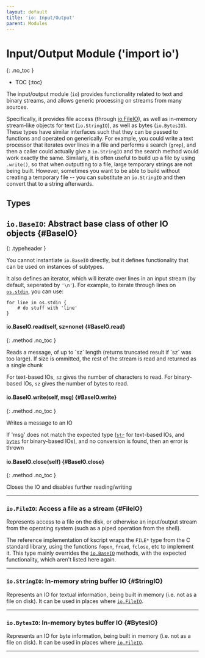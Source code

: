 ```yaml
---
layout: default
title: 'io: Input/Output'
parent: Modules
---
```


# Input/Output Module ('import io')
{: .no_toc }

 * TOC
{:toc}

The input/output module (`io`) provides functionality related to text and binary streams, and allows generic processing on streams from many sources.

Specifically, it provides file access (through [io.FileIO](/modules/io#FileIO)), as well as in-memory stream-like objects for text (`io.StringIO`), as well as bytes (`io.BytesIO`). These types have similar interfaces such that they can be passed to functions and operated on generically. For example, you could write a text processor that iterates over lines in a file and performs a search (`grep`), and then a caller could actually give a `io.StringIO` and the search method would work exactly the same. Similarly, it is often useful to build up a file by using `.write()`, so that when outputting to a file, large temporary strings are not being built. However, sometimes you want to be able to build without creating a temporary file -- you can substitute an `io.StringIO` and then convert that to a string afterwards.


## Types

## `io.BaseIO`: Abstract base class of other IO objects {#BaseIO}
{: .typeheader }

You cannot instantiate `io.BaseIO` directly, but it defines functionality that can be used on instances of subtypes.

It also defines an iterator, which will iterate over lines in an input stream (by default, seperated by `'\n'`). For example, to iterate through lines on [`os.stdin`](/modules/os#variables), you can use:

```ks
for line in os.stdin {
    # do stuff with 'line'
}

```


#### io.BaseIO.read(self, sz=none) {#BaseIO.read}
{: .method .no_toc }

<div class="method-text" markdown="1">
Reads a message, of up to `sz` length (returns truncated result if `sz` was too large). If size is ommitted, the rest of the stream is read and returned as a single chunk

For text-based IOs, `sz` gives the number of characters to read. For binary-based IOs, `sz` gives the number of bytes to read.
</div>


#### io.BaseIO.write(self, msg) {#BaseIO.write}
{: .method .no_toc }

<div class="method-text" markdown="1">
Writes a message to an IO

If 'msg' does not match the expected type ([`str`](/types#str) for text-based IOs, and [`bytes`](/types#bytes) for binary-based IOs), and no conversion is found, then an error is thrown
</div>

#### io.BaseIO.close(self) {#BaseIO.close}
{: .method .no_toc }

<div class="method-text" markdown="1">
Closes the IO and disables further reading/writing
</div>

---


### `io.FileIO`: Access a file as a stream {#FileIO}

Represents access to a file on the disk, or otherwise an input/output stream from the operating system (such as a piped operation from the shell).

The reference implementation of kscript wraps the `FILE*` type from the C standard library, using the functions `fopen`, `fread`, `fclose`, etc to implement it. This type mainly overrides the [`io.BaseIO`](/modules/io#BaseIO) methods, with the expected functionality, which aren't listed here again.


---


### `io.StringIO`: In-memory string buffer IO {#StringIO}

Represents an IO for textual information, being built in memory (i.e. not as a file on disk). It can be used in places where [`io.FileIO`](#FileIO).

---


### `io.BytesIO`: In-memory bytes buffer IO {#BytesIO}

Represents an IO for byte information, being built in memory (i.e. not as a file on disk). It can be used in places where [`io.FileIO`](#FileIO).

---





